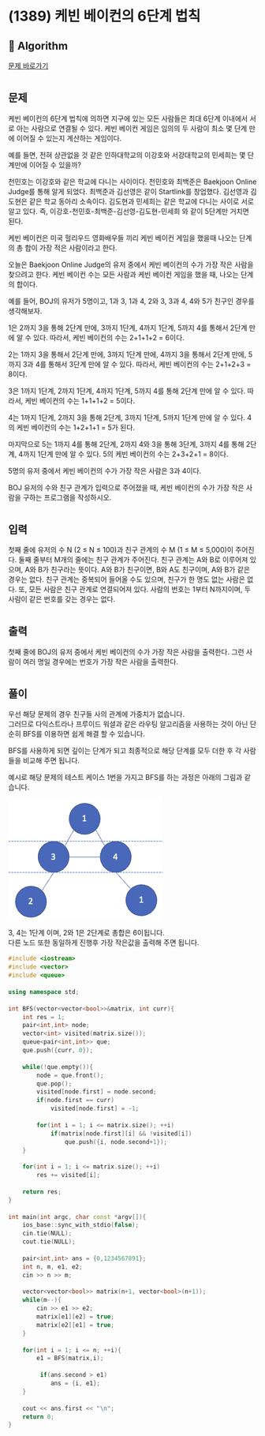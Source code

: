 # (1389) 케빈 베이컨의 6단계 법칙
## :100: Algorithm
[문제 바로가기](https://www.acmicpc.net/problem/1389)
#
## 문제
케빈 베이컨의 6단계 법칙에 의하면 지구에 있는 모든 사람들은 최대 6단계 이내에서 서로 아는 사람으로 연결될 수 있다. 케빈 베이컨 게임은 임의의 두 사람이 최소 몇 단계 만에 이어질 수 있는지 계산하는 게임이다.

예를 들면, 전혀 상관없을 것 같은 인하대학교의 이강호와 서강대학교의 민세희는 몇 단계만에 이어질 수 있을까?

천민호는 이강호와 같은 학교에 다니는 사이이다. 천민호와 최백준은 Baekjoon Online Judge를 통해 알게 되었다. 최백준과 김선영은 같이 Startlink를 창업했다. 김선영과 김도현은 같은 학교 동아리 소속이다. 김도현과 민세희는 같은 학교에 다니는 사이로 서로 알고 있다. 즉, 이강호-천민호-최백준-김선영-김도현-민세희 와 같이 5단계만 거치면 된다.

케빈 베이컨은 미국 헐리우드 영화배우들 끼리 케빈 베이컨 게임을 했을때 나오는 단계의 총 합이 가장 적은 사람이라고 한다.

오늘은 Baekjoon Online Judge의 유저 중에서 케빈 베이컨의 수가 가장 작은 사람을 찾으려고 한다. 케빈 베이컨 수는 모든 사람과 케빈 베이컨 게임을 했을 때, 나오는 단계의 합이다.

예를 들어, BOJ의 유저가 5명이고, 1과 3, 1과 4, 2와 3, 3과 4, 4와 5가 친구인 경우를 생각해보자.

1은 2까지 3을 통해 2단계 만에, 3까지 1단계, 4까지 1단계, 5까지 4를 통해서 2단계 만에 알 수 있다. 따라서, 케빈 베이컨의 수는 2+1+1+2 = 6이다.

2는 1까지 3을 통해서 2단계 만에, 3까지 1단계 만에, 4까지 3을 통해서 2단계 만에, 5까지 3과 4를 통해서 3단계 만에 알 수 있다. 따라서, 케빈 베이컨의 수는 2+1+2+3 = 8이다.

3은 1까지 1단계, 2까지 1단계, 4까지 1단계, 5까지 4를 통해 2단계 만에 알 수 있다. 따라서, 케빈 베이컨의 수는 1+1+1+2 = 5이다.

4는 1까지 1단계, 2까지 3을 통해 2단계, 3까지 1단계, 5까지 1단계 만에 알 수 있다. 4의 케빈 베이컨의 수는 1+2+1+1 = 5가 된다.

마지막으로 5는 1까지 4를 통해 2단계, 2까지 4와 3을 통해 3단계, 3까지 4를 통해 2단계, 4까지 1단계 만에 알 수 있다. 5의 케빈 베이컨의 수는 2+3+2+1 = 8이다.

5명의 유저 중에서 케빈 베이컨의 수가 가장 작은 사람은 3과 4이다.

BOJ 유저의 수와 친구 관계가 입력으로 주어졌을 때, 케빈 베이컨의 수가 가장 작은 사람을 구하는 프로그램을 작성하시오.
#
## 입력
첫째 줄에 유저의 수 N (2 ≤ N ≤ 100)과 친구 관계의 수 M (1 ≤ M ≤ 5,000)이 주어진다. 둘째 줄부터 M개의 줄에는 친구 관계가 주어진다. 친구 관계는 A와 B로 이루어져 있으며, A와 B가 친구라는 뜻이다. A와 B가 친구이면, B와 A도 친구이며, A와 B가 같은 경우는 없다. 친구 관계는 중복되어 들어올 수도 있으며, 친구가 한 명도 없는 사람은 없다. 또, 모든 사람은 친구 관계로 연결되어져 있다. 사람의 번호는 1부터 N까지이며, 두 사람이 같은 번호를 갖는 경우는 없다.
#
## 출력
첫째 줄에 BOJ의 유저 중에서 케빈 베이컨의 수가 가장 작은 사람을 출력한다. 그런 사람이 여러 명일 경우에는 번호가 가장 작은 사람을 출력한다.
#
## 풀이
우선 해당 문제의 경우 친구들 사의 관계에 가중치가 없습니다.  
그러므로 다익스트라나 프루이드 워셜과 같은 라우팅 알고리즘을 사용하는 것이 아닌 단순히 BFS를 이용하면 쉽게 해결 할 수 있습니다.  

BFS를 사용하게 되면 깊이는 단계가 되고 최종적으로 해당 단계를 모두 더한 후 각 사람들을 비교해 주면 됩니다.  

예시로 해당 문제의 테스트 케이스 1번을 가지고 BFS를 하는 과정은 아래의 그림과 같습니다.

![Baekjoon1389_1](./img/Baekjoon1389_1.png)

3, 4는 1단계 이며, 2와 1은 2단계로 총합은 6이됩니다.  
다른 노드 또한 동일하게 진행후 가장 작은값을 출력해 주면 됩니다.

```cpp
#include <iostream>
#include <vector>
#include <queue>

using namespace std;

int BFS(vector<vector<bool>>&matrix, int curr){
    int res = 1;
    pair<int,int> node;
    vector<int> visited(matrix.size());
    queue<pair<int,int>> que;
    que.push({curr, 0});

    while(!que.empty()){
        node = que.front();
        que.pop();
        visited[node.first] = node.second;
        if(node.first == curr)
            visited[node.first] = -1;

        for(int i = 1; i <= matrix.size(); ++i)
            if(matrix[node.first][i] && !visited[i])
                que.push({i, node.second+1});
    }

    for(int i = 1; i <= matrix.size(); ++i)
        res += visited[i];

    return res;
}

int main(int argc, char const *argv[]){
    ios_base::sync_with_stdio(false);
    cin.tie(NULL);
    cout.tie(NULL);

    pair<int,int> ans = {0,1234567891};
    int n, m, e1, e2;
    cin >> n >> m;

    vector<vector<bool>> matrix(n+1, vector<bool>(n+1));
    while(m--){
        cin >> e1 >> e2;
        matrix[e1][e2] = true;
        matrix[e2][e1] = true;
    }

    for(int i = 1; i <= n; ++i){
        e1 = BFS(matrix,i);
        
         if(ans.second > e1)
            ans = {i, e1};
    }

    cout << ans.first << "\n";
    return 0;
}

```